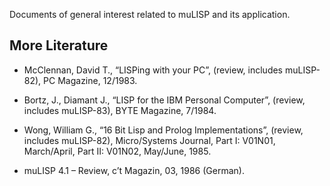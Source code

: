 Documents of general interest related to muLISP and its application.


More Literature
---------------
-	McClennan, David T., “LISPing with your PC”, (review, includes muLISP-82), PC Magazine, 12/1983.

-	Bortz, J., Diamant J., “LISP for the IBM Personal Computer”, (review, includes muLISP-83), BYTE Magazine, 7/1984.

-	Wong, William G., “16 Bit Lisp and Prolog Implementations”, (review, includes muLISP-82), Micro/Systems Journal, Part I:  V01N01, March/April, Part II: V01N02, May/June, 1985.

-	muLISP 4.1 – Review, c’t Magazin, 03, 1986 (German).
